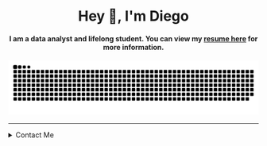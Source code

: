 <!DOCTYPE html>
<html lang="en">
<head>
  <meta charset="UTF-8">
  <meta name="viewport" content="width=device-width, initial-scale=1.0">
<!--   <title>Diego - Data Analytics Professional</title> -->
</head>
<body>

<div align="center">
  <span>
    <h1>Hey 👋, I'm Diego</h1>
    <h4>I am a data analyst and lifelong student. You can view my <a href="https://github.com/destuar/destuar/blob/main/Estuar%2C%20Diego%20-%20Resume.pdf" target="_blank">resume here</a> for more information.</h4>
  </span>
</div>
<picture>
  <source
    media="(prefers-color-scheme: dark)"
    srcset="https://raw.githubusercontent.com/platane/snk/output/github-contribution-grid-snake-dark.svg"
  />
  <source
    media="(prefers-color-scheme: light)"
    srcset="https://raw.githubusercontent.com/platane/snk/output/github-contribution-grid-snake.svg"
  />
  <img
    alt="github contribution grid snake animation"
    src="https://raw.githubusercontent.com/platane/snk/output/github-contribution-grid-snake.svg"
  />
</picture>

<hr>

<details>
  <summary>Contact Me</summary>
  <div align="center">
    <p>
      <a href="https://www.linkedin.com/in/diegoestuar/" target="_blank" style="text-decoration: none;">
        <img src="https://img.shields.io/badge/linkedin-%231DA1F2.svg?style=for-the-badge&logo=linkedin&logoColor=white" alt="LinkedIn Badge" height="30">
      </a>&nbsp;&nbsp;
      <a href="mailto:diegojestuar@gmail.com" target="_blank" style="text-decoration: none;">
        <img src="https://img.shields.io/badge/gmail-EA4335.svg?style=for-the-badge&logo=gmail&logoColor=white" alt="Gmail Badge" height="30">
      </a>
    </p>
  </div>
</details>


